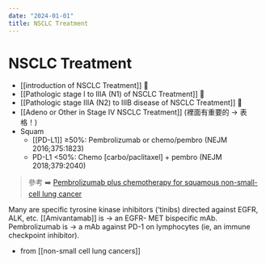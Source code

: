 ```yaml
---
date: "2024-01-01"
title: NSCLC Treatment
---
```



# NSCLC Treatment

- [[introduction of NSCLC Treatment]] 󰒖
- [[Pathologic stage I to IIIA (N1) of NSCLC Treatment]] 󰒖
- [[Pathologic stage IIIA (N2) to IIIB disease of NSCLC Treatment]] 󰒖
- [[Adeno or Other in Stage IV NSCLC Treatment]] (裡面有重要的 → 表格！)
- Squam
  - [[PD-L1]] ≥50%: Pembrolizumab or chemo/pembro (NEJM 2016;375:1823)
  - PD-L1 <50%: Chemo [carbo/paclitaxel] + pembro (NEJM 2018;379:2040)

> 參考 ➡️ [Pembrolizumab plus chemotherapy for squamous non-small-cell lung cancer](https://www.nejm.org/doi/full/10.1056/NEJMoa1810865)

Many are specific tyrosine kinase inhibitors (‘tinibs) directed against EGFR, ALK, etc. [[Amivantamab]] is → an EGFR- MET bispecific mAb. Pembrolizumab is → a mAb against PD-1 on lymphocytes (ie, an immune checkpoint inhibitor).

- from [[non-small cell lung cancers]] 
